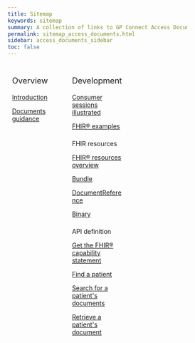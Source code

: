 ```yaml
---
title: Sitemap
keywords: sitemap
summary: A collection of links to GP Connect Access Document information
permalink: sitemap_access_documents.html
sidebar: access_documents_sidebar
toc: false
---
```

<style>
* {
  box-sizing: border-box;
}

/* Create three equal columns that floats next to each other */
.column {
  float: left;
  width: 33.33%;
  padding: 10px;

}

/* Clear floats after the columns */
.row:after {
  content: "";
  display: table;
  clear: both;
}
</style>

<div class="row">
	<div class="column">
		<p style="font-size:18px">Overview</p>
		<p><a href="access_documents.html">Introduction</a></p>
		<p><a href="access_documents_development_documents_guidance.html">Documents guidance</a></p> 
	</div>
	<div class="column">
		<p style="font-size:18px">Development</p>
		<p><a href="access_documents_development_api_session.html">Consumer sessions illustrated</a></p>
		<p><a href="access_documents_development_fhir_examples_documents.html">FHIR® examples</a></p>
		<p style="padding-top:8px;">FHIR resources</p>
		<p><a href="access_documents_development_resources_overview.html">FHIR&reg; resources overview</a></p> 
		<p><a href="access_documents_development_bundle.html">Bundle</a></p> 
		<p><a href="access_documents_development_documents.html">DocumentReference</a></p>
		<p><a href="access_documents_development_binary.html">Binary</a></p>  
		<p style="padding-top:8px;">API definition</p>
		<p><a href="access_documents_use_case_get_the_fhir_capability_statement.html">Get the FHIR® capability statement</a></p>
		<p><a href="access_documents_use_case_find_a_patient.html">Find a patient</a></p>
		<p><a href="access_documents_development_search_patient_documents.html">Search for a patient's documents</a></p>
		<p><a href="access_documents_development_retrieve_patient_documents.html">Retrieve a patient's document</a></p> 
	</div>
</div>
